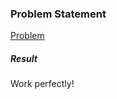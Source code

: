 <h3>Problem Statement</h3>

<a href="https://www.hackerrank.com/challenges/py-set-intersection-operation">Problem</a>

<h5>Result</h5>

Work perfectly!